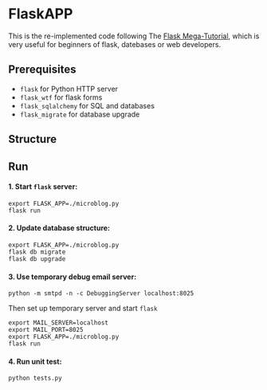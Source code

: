 # FlaskAPP
This is the re-implemented code following The [Flask Mega-Tutorial](https://blog.miguelgrinberg.com/post/the-flask-mega-tutorial-part-i-hello-world), which is very useful for beginners of flask, datebases or web developers.

## Prerequisites
- `flask` for Python HTTP server 
- `flask_wtf` for flask forms
- `flask_sqlalchemy` for SQL and databases
- `flask_migrate` for database upgrade

## Structure

## Run
#### 1. Start `flask` server:
```shell
export FLASK_APP=./microblog.py
flask run
```

#### 2. Update database structure:
```shell
export FLASK_APP=./microblog.py
flask db migrate
flask db upgrade
```

#### 3. Use temporary debug email server:
```shell
python -m smtpd -n -c DebuggingServer localhost:8025
```
Then set up temporary server and start `flask`
```shell
export MAIL_SERVER=localhost
export MAIL_PORT=8025
export FLASK_APP=./microblog.py
flask run
```

#### 4. Run unit test:
```shell
python tests.py
```